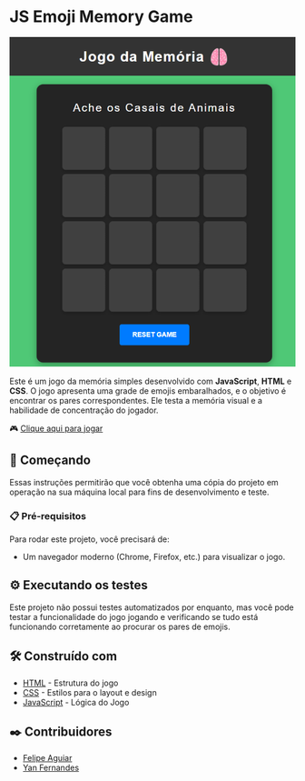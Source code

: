 # JS Emoji Memory Game

![Imagem do Jogo](src/images/Captura%20de%20tela%202024-11-10%20225348.png)

Este é um jogo da memória simples desenvolvido com **JavaScript**, **HTML** e **CSS**. O jogo apresenta uma grade de emojis embaralhados, e o objetivo é encontrar os pares correspondentes. Ele testa a memória visual e a habilidade de concentração do jogador.

🎮 [Clique aqui para jogar](https://yancfgomes.github.io/memory-game/)

## 🚀 Começando

Essas instruções permitirão que você obtenha uma cópia do projeto em operação na sua máquina local para fins de desenvolvimento e teste.


### 📋 Pré-requisitos

Para rodar este projeto, você precisará de:

- Um navegador moderno (Chrome, Firefox, etc.) para visualizar o jogo.


## ⚙️ Executando os testes

Este projeto não possui testes automatizados por enquanto, mas você pode testar a funcionalidade do jogo jogando e verificando se tudo está funcionando corretamente ao procurar os pares de emojis.

## 🛠️ Construído com

* [HTML](https://developer.mozilla.org/pt-BR/docs/Web/HTML) - Estrutura do jogo
* [CSS](https://developer.mozilla.org/pt-BR/docs/Web/CSS) - Estilos para o layout e design
* [JavaScript](https://developer.mozilla.org/pt-BR/docs/Web/JavaScript) - Lógica do Jogo


## ✒️ Contribuidores

* [Felipe Aguiar](https://github.com/felipeAguiarCode)
* [Yan Fernandes](https://gist.github.com/yancfgomes)

